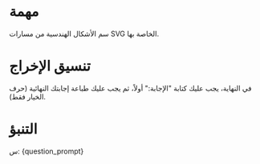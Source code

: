 # مهمة
سم الأشكال الهندسية من مسارات SVG الخاصة بها.

# تنسيق الإخراج
في النهاية، يجب عليك كتابة "الإجابة:" أولاً، ثم يجب عليك طباعة إجابتك النهائية (حرف الخيار فقط).

# التنبؤ
س: {question_prompt}
